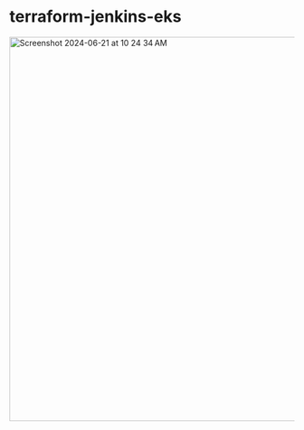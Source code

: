 # terraform-jenkins-eks

<img width="679" alt="Screenshot 2024-06-21 at 10 24 34 AM" src="https://github.com/mihirmodi2561/terraform-jenkins-eks/assets/61868049/5ffd5381-e95e-4c0a-9b52-f4eedc1f1d8b">
